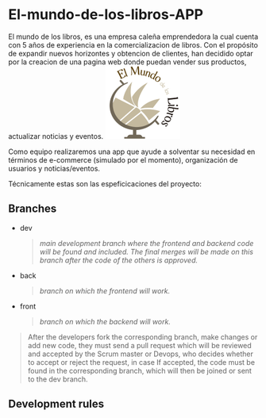 # El-mundo-de-los-libros-APP

El mundo de los libros, es una empresa caleña emprendedora la cual cuenta con 5 años de experiencia en la comercializacion de libros. Con el propósito de expandir nuevos horizontes y obtencion de clientes, han decidido optar por la creacion de una pagina web donde puedan vender sus productos, actualizar noticias y eventos. 
![Image text](https://github.com/camipony/El-mundo-de-los-libros-APP/blob/master/frontend/src/assets/logo_mdl.png)

Como equipo realizaremos una app que ayude a solventar su necesidad en términos de e-commerce (simulado por el momento), organización de usuarios y noticias/eventos.

Técnicamente estas son las espeficicaciones del proyecto:

## Branches
* dev
  >_main development branch where the frontend and backend code will be found and included. The final merges will be made on this branch after the code of the others is approved._
* back
  >_branch on which the frontend will work._
* front
  >_branch on which the backend will work._
> After the developers fork the corresponding branch, make changes or add new code, they must send a pull request which will be reviewed and accepted by the Scrum master or Devops, who decides whether to accept or reject the request, in case If accepted, the code must be found in the corresponding branch, which will then be joined or sent to the dev branch.

## Development rules
